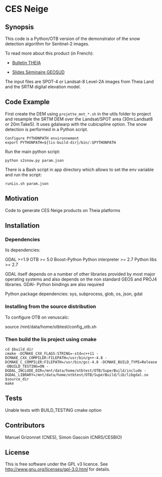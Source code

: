# CES Neige
## Synopsis

This code is a Python/OTB version of the demonstrator of the snow detection algorithm for Sentinel-2 images. 

To read more about this product (in French):

* [Bulletin THEIA](https://www.theia-land.fr/sites/default/files/imce/BulletinTHEIA3_light.pdf#page=10)

* [Slides Séminaire GEOSUD](http://www.equipex-geosud.fr/documents/10180/233868/7_GascoinHagolle2015-THEIA+CES+surface+enneigee_S%C3%A9minaire+Theia+Geosud+2015.pdf)

The input files are SPOT-4 or Landsat-8 Level-2A images from Theia Land and the SRTM digital elevation model.

## Code Example

First create the DEM using `projette_mnt_*.sh` in the utils folder to project and resample the SRTM DEM over the Landsat/SPOT area (30m:Landsat8 or 20m:Take5). It uses gdalwarp with the cubicspline option.
The snow detection is performed in a Python script.

```
Configure PYTHONPATH environnement
export PYTHONPATH=${lis-build-dir}/bin/:$PYTHONPATH
```
Run the main python script:

```
python s2snow.py param.json
```

There is a Bash script in app directory which allows to set the env variable and run the script:

```
runLis.sh param.json
```

## Motivation

Code to generate CES Neige products on Theia platforms

## Installation

### Dependencies

lis dependencies: 

GDAL >=1.9
OTB >= 5.0 
Boost-Python
Python interpreter >= 2.7
Python libs >= 2.7

GDAL itself depends on a number of other libraries provided by most major operating systems and also depends on the non standard GEOS and PROJ4 libraries. GDAl- Python bindings are also required

Python package dependencies: sys, subprocess, glob, os, json, gdal

### Installing from the source distribution

To configure OTB on venuscalc:

source /mnt/data/home/otbtest/config_otb.sh

### Then build the lis project using cmake
````
cd $build_dir
cmake -DCMAKE_CXX_FLAGS:STRING=-std=c++11 -DCMAKE_CXX_COMPILER:FILEPATH=/usr/bin/g++-4.8 -DCMAKE_C_COMPILER:FILEPATH=/usr/bin/gcc-4.8 -DCMAKE_BUILD_TYPE=Release -DBUILD_TESTING=ON -DGDAL_INCLUDE_DIR=/mnt/data/home/otbtest/OTB/SuperBuild/include -DGDAL_LIBRARY=/mnt/data/home/otbtest/OTB/SuperBuild/lib/libgdal.so $source_dir
make
````
## Tests

Unable tests with BUILD_TESTING cmake option

## Contributors

Manuel Grizonnet (CNES), Simon Gascoin (CNRS/CESBIO)

## License

This is free software under the GPL v3 licence. See
http://www.gnu.org/licenses/gpl-3.0.html for details.

